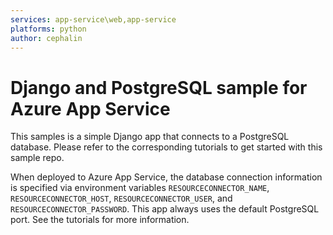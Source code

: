 ```yaml
---
services: app-service\web,app-service
platforms: python
author: cephalin
---
```


# Django and PostgreSQL sample for Azure App Service

This samples is a simple Django app that connects to a PostgreSQL database. Please refer to the corresponding tutorials to get started with this sample repo.

When deployed to Azure App Service, the database connection information is specified via environment variables `RESOURCECONNECTOR_NAME`, `RESOURCECONNECTOR_HOST`, `RESOURCECONNECTOR_USER`, and `RESOURCECONNECTOR_PASSWORD`. This app always uses the default PostgreSQL port. See the tutorials for more information.
